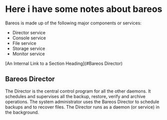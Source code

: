 # Here i have some notes about bareos

Bareos is made up of the following major components or services: 
- Director service
- Console service
- File service
- Storage service
- Monitor service

[An Internal Link to a Section Heading](#Bareos Director)

## Bareos Director
The Director is the central control program for all the other daemons. It schedules and supervises all the backup, restore, verify and archive operations. The system administrator uses the Bareos Director to schedule backups and to recover files. The Director runs as a daemon (or service) in the background.

